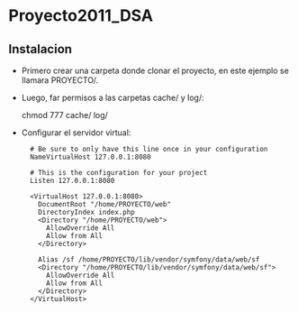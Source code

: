 Proyecto2011_DSA
================

Instalacion
------------
- Primero crear una carpeta donde clonar el proyecto, en este ejemplo se llamara PROYECTO/.
- Luego, far permisos a las carpetas cache/ y log/:
    
    chmod 777 cache/ log/

- Configurar el servidor virtual:
    
        # Be sure to only have this line once in your configuration
        NameVirtualHost 127.0.0.1:8080
        
        # This is the configuration for your project
        Listen 127.0.0.1:8080
        
        <VirtualHost 127.0.0.1:8080>
          DocumentRoot "/home/PROYECTO/web"
          DirectoryIndex index.php
          <Directory "/home/PROYECTO/web">
            AllowOverride All
            Allow from All
          </Directory>
        
          Alias /sf /home/PROYECTO/lib/vendor/symfony/data/web/sf
          <Directory "/home/PROYECTO/lib/vendor/symfony/data/web/sf">
            AllowOverride All
            Allow from All
          </Directory>
        </VirtualHost>
